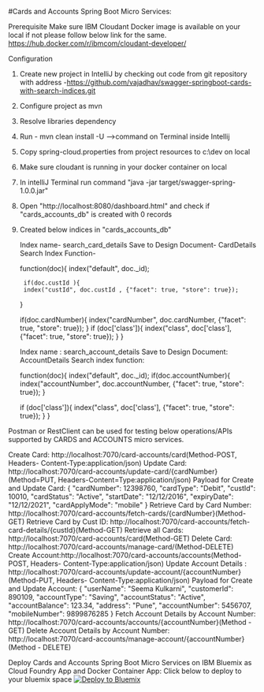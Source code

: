 #Cards and Accounts Spring Boot Micro Services:

Prerequisite
Make sure IBM  Cloudant Docker image is available on your local if not please follow below link for the same.
https://hub.docker.com/r/ibmcom/cloudant-developer/

Configuration
1. Create new project in IntelliJ by checking out code from git repository with address -https://github.com/vajadhav/swagger-springboot-cards-with-search-indices.git
2. Configure project as mvn
3. Resolve libraries dependency
4. Run - mvn clean install -U -->command on Terminal inside Intellij
5. Copy spring-cloud.properties from project resources to c:\dev on local
6. Make sure cloudant is running in your docker container on local
7. In intelliJ Terminal run command "java -jar target/swagger-spring-1.0.0.jar"
8. Open "http://localhost:8080/dashboard.html" and check if "cards_accounts_db" is created with 0 records
9. Created below indices in "cards_accounts_db"

    Index name- search_card_details
    Save to Design Document- CardDetails
    Search Index Function-

    function(doc){
      index("default", doc._id);

        if(doc.custId ){
        index("custId", doc.custId , {"facet": true, "store": true});
      }

      if(doc.cardNumber){
        index("cardNumber", doc.cardNumber, {"facet": true, "store": true});
      }
      if (doc['class']){
        index("class", doc['class'], {"facet": true, "store": true});
      }
    }

    Index name : search_account_details
    Save to Design Document: AccountDetails
    Search index function:

    function(doc){
      index("default", doc._id);
        if(doc.accountNumber){
        index("accountNumber", doc.accountNumber, {"facet": true, "store": true});
      }

      if (doc['class']){
        index("class", doc['class'], {"facet": true, "store": true});
      }
    }

Postman or RestClient can be used for testing below operations/APIs supported by CARDS and ACCOUNTS micro services.

Create Card: http://localhost:7070/card-accounts/card(Method-POST, Headers- Content-Type:application/json)
Update Card: http://localhost:7070/card-accounts/update-card/{cardNumber}(Method=PUT, Headers-Content=Type:application/json)
Payload for Create and Update Card:
    {
      "cardNumber": 12398760,
      "cardType": "Debit",
      "custId": 10010,
      "cardStatus": "Active",
      "startDate": "12/12/2016",
      "expiryDate": "12/12/2021",
      "cardApplyMode": "mobile"
    }
Retrieve Card by Card Number: http://localhost:7070/card-accounts/fetch-cards/{cardNumber}(Method-GET)
Retrieve Card by Cust ID: http://localhost:7070/card-accounts/fetch-card-details/{custId}(Method-GET)
Retrieve all Cards: http://localhost:7070/card-accounts/card(Method-GET)
Delete Card: http://localhost:7070/card-accounts/manage-card/(Method-DELETE)
Create Account:http://localhost:7070/card-accounts/accounts(Method-POST, Headers- Content-Type:application/json)
Update Account Details : http://localhost:7070/card-accounts/update-account/{accountNumber}(Method-PUT, Headers- Content-Type:application/json)
Payload for Create and Update Account:
    {
      "userName": "Seema Kulkarni",
      "customerId": 890109,
      "accountType": "Saving",
      "accountStatus": "Active",
      "accountBalance": 123.34,
      "address": "Pune",
      "accountNumber": 5456707,
      "mobileNumber": 9899876285
    }
Fetch Account Details by Account Number: http://localhost:7070/card-accounts/accounts/{accountNumber}(Method - GET)
Delete Account Details by Account Number: http://localhost:7070/card-accounts/manage-account/{accountNumber}(Method - DELETE)

Deploy Cards and Accounts Spring Boot Micro Services on IBM Bluemix as Cloud Foundry App and Docker Container App:
Click below to deploy to your bluemix space
[![Deploy to Bluemix](https://bluemix.net/deploy/button.png)](https://bluemix.net/deploy)